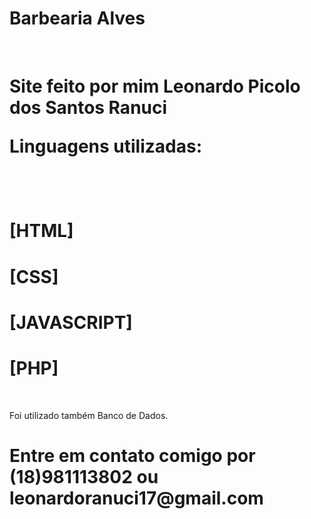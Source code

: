 # Barbearia Alves

<br><h1>Site feito por mim Leonardo Picolo dos Santos Ranuci
<br><p>Linguagens utilizadas:</p>
<br>
<h1>[HTML]</h1>

<h1>[CSS]</h1>

<h1>[JAVASCRIPT]</h1>

<h1>[PHP]</h1>
<br><p>Foi utilizado também Banco de Dados.</p>
<h1>Entre em contato comigo por (18)981113802 ou leonardoranuci17@gmail.com</h1>
